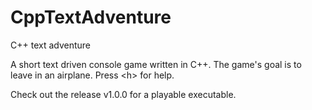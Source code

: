 # CppTextAdventure
C++ text adventure

A short text driven console game written in C++. The game's goal is to leave in an airplane. Press \<h\> for help.

Check out the release v1.0.0 for a playable executable.
